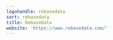 ```yaml
---
logohandle: rebasedata
sort: rebasedata
title: RebaseData
website: 'https://www.rebasedata.com/'
---
```

